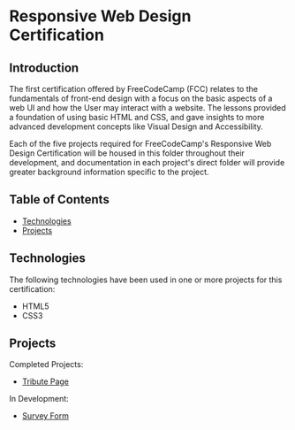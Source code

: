 # Responsive Web Design Certification

## Introduction
The first certification offered by FreeCodeCamp (FCC) relates to the fundamentals of front-end design with a focus on the basic aspects of a web UI and how the User may interact with a website. The lessons provided a foundation of using basic HTML and CSS, and gave insights to more advanced development concepts like Visual Design and Accessibility.

Each of the five projects required for FreeCodeCamp's Responsive Web Design Certification will be housed in this folder throughout their development, and documentation in each project's direct folder will provide greater background information specific to the project.

## Table of Contents
* [Technologies](#technologies)
* [Projects](#projects)

## Technologies
The following technologies have been used in one or more projects for this certification:
* HTML5
* CSS3

## Projects
Completed Projects:
* [Tribute Page](https://github.com/midnightCompile/FreeCodeCamp-Certification-Projects/tree/master/responsive-web-design-certification/tribute-page)

In Development:
* [Survey Form](https://github.com/midnightCompile/FreeCodeCamp-Certification-Projects/tree/master/responsive-web-design-certification/survey-form)